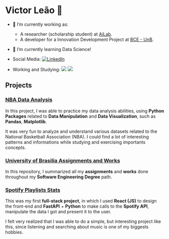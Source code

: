 # Victor Leão 🐍

- 🔭 I’m currently working as:
  - A researcher (scholarship student) at [AiLab](https://ailab.unb.br/).
  - A developer for a Innovation Development Project at [BCE - UnB](https://bce.unb.br/).
- 🌱 I’m currently learning Data Science!

- Social Media:
[![LinkedIn](icons/linkedin.png)]([https://www.linkedin.com/in/hussainweb/](https://www.linkedin.com/in/victor-leaoo/))

- Working and Studying:
<a href="https://www.python.org/" title="Python"><img src="icons/python.png" /></a>
<a href="https://reactjs.org/" title="React"><img src="icons/react.png" /></a>

## Projects

### [NBA Data Analysis](https://github.com/victorleaoo/NBA-Data-Science-Project)
  In this project, I was able to practice my data analysis abilities, using **Python Packages** related to **Data Manipulation** and **Data Visualization**, such as **Pandas**, **Matplotlib**.

  It was very fun to analyze and understand various datasets related to the National Basketball Association (NBA). I could find a lot of interesting patterns and informations while studying and exercising importants concepts.

### [University of Brasilia Assignments and Works](https://github.com/victorleaoo/UnB-Software)
  In this repository, I summarized all my **assignments** and **works** done throughout my **Software Engineering Degree** path.

### [Spotify Playlists Stats](https://github.com/victorleaoo/Spotify-Playlists-WebApp)
  This was my first **full-stack project**, in which I used **React (JS)** to design the front-end and **FastAPI** + **Python** to make calls to the **Spotify API**, manipulate the data I got and present it to the user.

  I felt very realized that I was able to do a simple, but interesting project like this, since listening and searching about music is one of my biggests hobbies.
